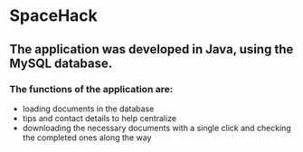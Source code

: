 # SpaceHack
## The application was developed in Java, using the MySQL database.
### The functions of the application are:
- loading documents in the database
- tips and contact details to help centralize
- downloading the necessary documents with a single click and checking the completed ones along the way
